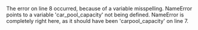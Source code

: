 The error on line 8 occurred, because of a variable misspelling. NameError
points to a variable 'car_pool_capacity' not being defined. NameError is
completely right here, as it should have been 'carpool_capacity' on line 7.
